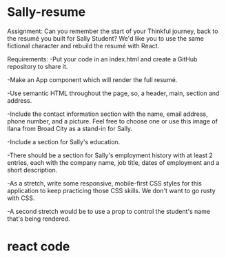 # Sally-resume
  Assignment:
Can you remember the start of your Thinkful journey, back to the resumé you built for Sally Student? We'd like you to use the same fictional character and rebuild the resumé with React.

Requirements:
-Put your code in an index.html and create a GitHub repository to share it.

-Make an App component which will render the full resumé.

-Use semantic HTML throughout the page, so, a header, main, section and address.

-Include the contact information section with the name, email address, phone number, and a picture. Feel free to choose one or use this image of Ilana from Broad City as a stand-in for Sally.

-Include a section for Sally's education.

-There should be a section for Sally's employment history with at least 2 entries, each with the company name, job title, dates of employment and a short description.

-As a stretch, write some responsive, mobile-first CSS styles for this application to keep practicing those CSS skills. We don't want to go rusty with CSS.

-A second stretch would be to use a prop to control the student's name that's being rendered.
# react code
